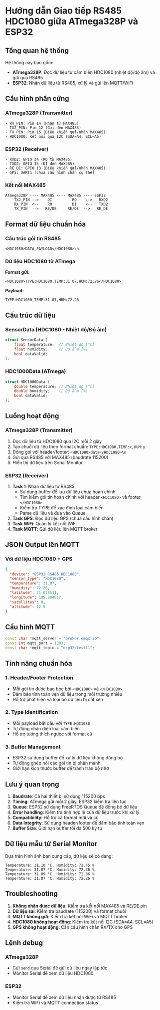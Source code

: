 # Hướng dẫn Giao tiếp RS485 HDC1080 giữa ATmega328P và ESP32

## Tổng quan hệ thống

Hệ thống này bao gồm:
- **ATmega328P**: Đọc dữ liệu từ cảm biến HDC1080 (nhiệt độ/độ ẩm) và gửi qua RS485
- **ESP32**: Nhận dữ liệu từ RS485, xử lý và gửi lên MQTT/WiFi

## Cấu hình phần cứng

### ATmega328P (Transmitter)
```
- RX_PIN: Pin 14 (Nhận từ MAX485)
- TX2_PIN: Pin 12 (Gửi đến MAX485)
- TX_PIN: Pin 15 (Điều khiển gửi/nhận MAX485)
- HDC1080: Kết nối qua I2C (SDA=A4, SCL=A5)
```

### ESP32 (Receiver)
```
- RXD2: GPIO 34 (RO từ MAX485)
- TXD2: GPIO 35 (DI đến MAX485)
- RE_DE: GPIO 13 (Điều khiển gửi/nhận MAX485)
- GPS: UART1 (chưa cấu hình chân cụ thể)
```

### Kết nối MAX485
```
ATmega328P ---- MAX485 ---- MAX485 ---- ESP32
    TX2_PIN -->    DI         RO    -->   RXD2
    RX_PIN  <--    RO         DI    <--   TXD2
    TX_PIN  -->   RE/DE     RE/DE  -->   RE_DE
```

## Format dữ liệu chuẩn hóa

### Cấu trúc gói tin RS485
```
<HDC1080>DATA_PAYLOAD</HDC1080>\n
```

### Dữ liệu HDC1080 từ ATmega
**Format gửi:**
```
<HDC1080>TYPE:HDC1080,TEMP:31.07,HUM:72.26</HDC1080>
```

**Payload:**
```
TYPE:HDC1080,TEMP:31.07,HUM:72.26
```

## Cấu trúc dữ liệu

### SensorData (HDC1080 - Nhiệt độ/Độ ẩm)
```cpp
struct SensorData {
    float temperature;  // Nhiệt độ [°C]
    float humidity;     // Độ ẩm [%]
    bool dataValid;
};
```

### HDC1000Data (ATmega)
```cpp
struct HDC1000Data {
    double temperature; // Nhiệt độ [°C]
    double humidity;    // Độ ẩm [%]
    bool dataValid;
};
```

## Luồng hoạt động

### ATmega328P (Transmitter)
1. Đọc dữ liệu từ HDC1080 qua I2C mỗi 2 giây
2. Tạo chuỗi dữ liệu theo format chuẩn: `TYPE:HDC1080,TEMP:x,HUM:y`
3. Đóng gói với header/footer: `<HDC1080>data</HDC1080>\n`
4. Gửi qua RS485 với MAX485 (baudrate 115200)
5. Hiển thị dữ liệu trên Serial Monitor

### ESP32 (Receiver)
1. **Task 1**: Nhận dữ liệu từ RS485
   - Sử dụng buffer để lưu dữ liệu chưa hoàn chỉnh
   - Tìm kiếm gói tin hoàn chỉnh với header `<HDC1080>` và footer `</HDC1080>`
   - Kiểm tra TYPE để xác định loại cảm biến
   - Parse dữ liệu và đưa vào Queue
2. **Task GPS**: Đọc dữ liệu GPS (chưa cấu hình chân)
3. **Task WiFi**: Quản lý kết nối WiFi
4. **Task MQTT**: Gửi dữ liệu lên MQTT broker

## JSON Output lên MQTT

### Với dữ liệu HDC1080 + GPS
```json
{
  "device": "ESP32_RS485_HDC1080",
  "sensor_type": "HDC1080",
  "temperature": 31.07,
  "humidity": 72.26,
  "latitude": 21.028511,
  "longitude": 105.804817,
  "satellites": 8,
  "altitude": 12.5
}
```

## Cấu hình MQTT
```cpp
const char *mqtt_server = "broker.emqx.io";
const int mqtt_port = 1883;
const char *mqtt_topic = "esp32/test11";
```

## Tính năng chuẩn hóa

### 1. **Header/Footer Protection**
- Mỗi gói tin được bao bọc bởi `<HDC1080>` và `</HDC1080>`
- Đảm bảo tính toàn vẹn dữ liệu trong môi trường nhiễu
- Hỗ trợ phát hiện và loại bỏ dữ liệu bị cắt xén

### 2. **Type Identification**
- Mỗi payload bắt đầu với `TYPE:HDC1080`
- Tự động nhận diện loại cảm biến
- Hỗ trợ tương thích ngược với format cũ

### 3. **Buffer Management**
- ESP32 sử dụng buffer để xử lý dữ liệu không đồng bộ
- Tự động ghép nối các gói tin bị phân mảnh
- Giới hạn kích thước buffer để tránh tràn bộ nhớ

## Lưu ý quan trọng

1. **Baudrate**: Cả hai thiết bị sử dụng 115200 bps
2. **Timing**: ATmega gửi mỗi 2 giây, ESP32 kiểm tra liên tục
3. **Queue**: ESP32 sử dụng FreeRTOS Queue để đồng bộ dữ liệu
4. **Error handling**: Kiểm tra tính hợp lệ của dữ liệu trước khi xử lý
5. **Compatibility**: Hỗ trợ cả format mới và cũ
6. **Data Integrity**: Sử dụng header/footer để đảm bảo tính toàn vẹn
7. **Buffer Size**: Giới hạn buffer tối đa 500 ký tự

## Dữ liệu mẫu từ Serial Monitor

Dựa trên hình ảnh bạn cung cấp, dữ liệu sẽ có dạng:
```
Temperature: 31.10 °C, Humidity: 72.45 %
Temperature: 31.07 °C, Humidity: 72.36 %
Temperature: 31.09 °C, Humidity: 72.36 %
Temperature: 31.07 °C, Humidity: 72.26 %
```

## Troubleshooting

1. **Không nhận được dữ liệu**: Kiểm tra kết nối MAX485 và RE/DE pin
2. **Dữ liệu sai**: Kiểm tra baudrate (115200) và format chuỗi
3. **MQTT không gửi**: Kiểm tra kết nối WiFi và MQTT broker
4. **HDC1080 không hoạt động**: Kiểm tra kết nối I2C (SDA=A4, SCL=A5)
5. **GPS không hoạt động**: Cần cấu hình chân RX/TX cho GPS

## Lệnh debug

### ATmega328P
- Gửi `send` qua Serial để gửi dữ liệu ngay lập tức
- Monitor Serial để xem dữ liệu HDC1080

### ESP32
- Monitor Serial để xem dữ liệu nhận được từ RS485
- Kiểm tra WiFi và MQTT connection status

